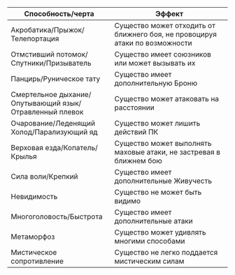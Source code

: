 Способность/черта |Эффект
--|-
Акробатика/Прыжок/Телепортация |Существо может отходить от ближнего боя, не провоцируя атаки по возможности
Отмстивший потомок/Спутники/Призыватель |Существо имеет союзников или может вызывать их
Панцирь/Руническое тату |Существо имеет дополнительную Броню
Смертельное дыхание/Опутывающий язык/Отравленный плевок | Существо может атаковать на расстоянии
Очарование/Леденящий Холод/Парализующий яд |Существо может лишить действий ПК
Верховая езда/Копатель/Крылья | Существо может выполнять маховые атаки, не застревая в ближнем бою
Сила воли/Крепкий | Существо имеет дополнительные Живучесть
Невидимость | Существо не может быть видимо
Многоголовость/Быстрота | Существо имеет дополнительные атаки
Метаморфоз | Существо может удивлять многими способами
Мистическое сопротивление | Существо не легко поддается мистическим силам